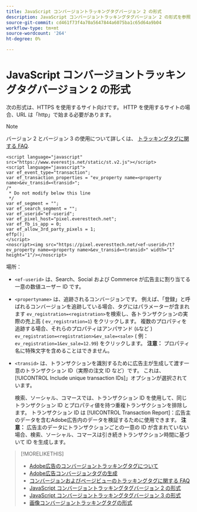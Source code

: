 ```yaml
---
title: JavaScript コンバージョントラッキングタグバージョン 2 の形式
description: JavaScript コンバージョントラッキングタグバージョン 2 の形式を参照してください。
source-git-commit: cd461f73f4a70a5647844a6075ba1c65d64a9b04
workflow-type: tm+mt
source-wordcount: '264'
ht-degree: 0%

---
```


# JavaScript コンバージョントラッキングタグバージョン 2 の形式

次の形式は、HTTPS を使用するサイト向けです。 HTTP を使用するサイトの場合、URL は「http」で始まる必要があります。

>[!NOTE]
>
>バージョン 2 とバージョン 3 の使用について詳しくは、 [トラッキングタグに関する FAQ](/help/search-social-commerce/tracking/faqs-conversion-page-view-tracking-tags.md).

```
<script language="javascript" src="https://www.everestjs.net/static/st.v2.js"></script>
<script language="javascript">
var ef_event_type="transaction";
var ef_transaction_properties = "ev_property name=<property name>&ev_transid=<transid>";
/*
 * Do not modify below this line
 */
var ef_segment = "";
var ef_search_segment = "";
var ef_userid="ef-userid";
var ef_pixel_host="pixel.everesttech.net";
var ef_fb_is_app = 0;
var ef_allow_3rd_party_pixels = 1;
effp();
</script>
<noscript><img src="https://pixel.everesttech.net/<ef-userid>/t?ev_property name=<property name>&ev_transid=<transid>" width="1" height="1"/></noscript>
```

場所：

* `<ef-userid>` は、Search、Social および Commerce が広告主に割り当てる一意の数値ユーザー ID です。

* `<propertyname>` は、追跡されるコンバージョンです。 例えば、「登録」と呼ばれるコンバージョンを追跡している場合、タグにはパラメーターが含まれます `ev_registration=<registration>`を検索し、各トランザクションの実際の売上高 ( `ev_registration=1`) をクリックします。 複数のプロパティを追跡する場合、それらのプロパティはアンパサンド (`&`など ) `ev_registration=<registration>&ev_sale=<sale>` ( 例： `ev_registration=1&ev_sale=12.99`) をクリックします。 **注意：**  プロパティ名に特殊文字を含めることはできません。

* `<transid>` は、トランザクションを識別するために広告主が生成して渡す一意のトランザクション ID（実際の注文 ID など）です。 これは、[!UICONTROL Include unique transaction IDs]」オプションが選択されています。

   検索、ソーシャル、コマースでは、トランザクション ID を使用して、同じトランザクション ID とプロパティ値を持つ重複トランザクションを排除します。 トランザクション ID は [!UICONTROL Transaction Report]：広告主のデータを含むAdobe広告内のデータを検証するために使用できます。 **注意：** 広告主のデータにトランザクションごとの一意の ID が含まれていない場合、検索、ソーシャル、コマースは引き続きトランザクション時間に基づいて ID を生成します。

<!-- add more links -->

>[!MORELIKETHIS]
>
>* [Adobe広告のコンバージョントラッキングタグについて](/help/search-social-commerce/tracking/conversion-tracking-advertising.md)
>* [Adobe広告コンバージョンタグの生成](/help/search-social-commerce/tools/conversion-tag-generate.md)
>* [コンバージョンおよびページビューのトラッキングタグに関する FAQ](/help/search-social-commerce/tracking/faqs-conversion-page-view-tracking-tags.md)
>* [JavaScript コンバージョントラッキングタグバージョン 2 の形式](format-conversion-tag-jsv2.md)
>* [JavaScript コンバージョントラッキングタグバージョン 3 の形式](format-conversion-tag-jsv3.md)
>* [画像コンバージョントラッキングタグの形式](format-conversion-tag-image.md)

